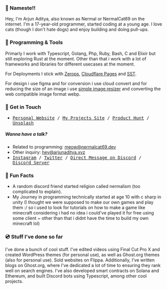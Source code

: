 ### 🌈 Nameste!!

Hey, I'm Arjun Aditya, also known as Nermal or NermalCat69 on the internet. I'm a 17-year-old programmer, started coding at a young age. I love cats (though I don't hate dogs) and enjoy building and doing pull-ups.

### 🥪 Programming & Tools

Primarly I work with Typescript, Golang, Php, Ruby, Bash, C and Elixir but still exploring Rust at the moment. Other than that i work with a lot of frameworks and libraries for different usecases at the moment.

For Deployments I stick with [Zerops](https://zerops.io), [Cloudflare Pages](https://pages.cloudflare.com) and [SST](https://sst.dev/).

For design i use figma and for conversion i use cloud convert and for reducing the size of an image i use [simple image resizer](https://simpleimageresizer.com) and converting the web compatible image format webp.

### 🍒 Get in Touch
  - <samp>
    <a target="_blank" href="https://arjunaditya.xyz">Personal Website</a> /
    <a target="_blank" href="https://nermalcat69.dev">My Projects Site</a> /
    <a target="_blank" href="https://www.producthunt.com/@nermalcat69">Product Hunt</a> /
    <a target="_blank" href="https://unsplash.com/@arjunaditya">Unsplash</a>
  </samp>

##### Wanna have a talk?
- Related to programming: meow@nermalcat69.dev
- Other inquiry: hey@arjunaditya.xyz
- <samp>
    <a target="_blank" href="https://instagram.com/nermalcat69">Instagram</a> /
    <a target="_blank" href="https://twitter.com/nermalcat69">Twitter</a> /
    <a target="_blank" href="https://discord.com/users/989106479699210310">Direct Message on Discord</a> /
    <a target="_blank" href="https://discord.gg/96FJqu8aPK">Discord Server</a>
  </samp>


### 🎉 Fun Facts

- A random discord friend started religion called nermalism (too complicated to explain).
- My Journey in programming technically started at age 10 with c sharp in unity (I thought we were supposed to make our own games and play them :/ so i used to look for tutorials on how to make a game like minecraft considering i had no idea i could've played it for free using some client ~ other than that i didnt have the time to build my own minecraft lol)


### 💿 Stuff I've done so far

I've done a bunch of cool stuff. I've edited videos using Final Cut Pro X and created WordPress themes (for personal use), as well as Ghost.org themes (also for personal use). Sold websites on Flippa. Additionally, I've written blogs on Ghost.org, where I've dedicated a lot of time to ensuring they rank well on search engines. I've also developed smart contracts on Solana and Ethereum, and built Discord bots using Typescript, among other cool projects.
